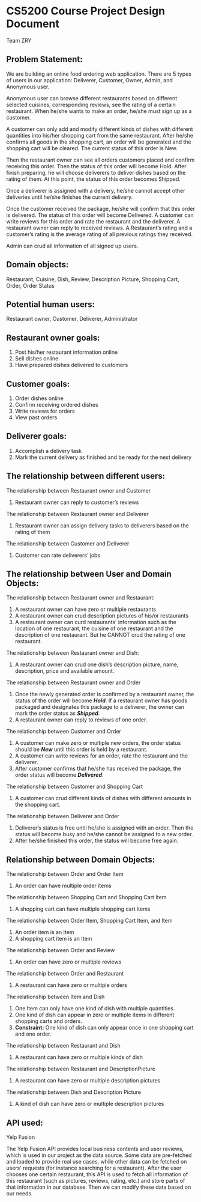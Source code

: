 # CS5200 Course Project Design Document

Team ZRY

## Problem Statement:

We are building an online food ordering web application. There are 5 types of users in our application: Deliverer, Customer, Owner, Admin, and Anonymous user.

Anonymous user can browse different restaurants based on different selected cuisines, corresponding reviews, see the rating of a certain restaurant. When he/she wants to make an order, he/she must sign up as a customer. 

A customer can only add and modify different kinds of dishes with different quantities into his/her shopping cart from the same restaurant. After he/she confirms all goods in the shopping cart, an order will be generated and the shopping cart will be cleared. The current status of this order is New.

Then the restaurant owner can see all orders customers placed and confirm receiving this order. Then the status of this order will become Hold. After finish preparing, he will choose deliverers to deliver dishes based on the rating of them. At this point, the status of this order becomes Shipped.

Once a deliverer is assigned with a delivery, he/she cannot accept other deliveries until he/she finishes the current delivery.

Once the customer received the package, he/she will confirm that this order is delivered. The status of this order will become Delivered. A customer can write reviews for this order and rate the restaurant and the deliverer. A restaurant owner can reply to received reviews. A Restaurant’s rating and a customer’s rating is the average rating of all previous ratings they received.

Admin can crud all information of all signed up users. 

## Domain objects:

Restaurant, Cuisine, Dish, Review, Description Picture, Shopping Cart, Order, Order Status

## Potential human users:

Restaurant owner, Customer, Deliverer, Administrator

## Restaurant owner goals:

1. Post his/her restaurant information online
2. Sell dishes online
3. Have prepared dishes delivered to customers

## Customer goals:

1. Order dishes online
2. Confirm receiving ordered dishes
3. Write reviews for orders
4. View past orders

## Deliverer goals:

1. Accomplish a delivery task
2. Mark the current delivery as finished and be ready for the next delivery

## The relationship between different users:

The relationship between Restaurant owner and Customer

1. Restaurant owner can reply to customer’s reviews

The relationship between Restaurant owner and Deliverer

1. Restaurant owner can assign delivery tasks to deliverers based on the rating of them

The relationship between Customer and Deliverer

1. Customer can rate deliverers’ jobs

## The relationship between User and Domain Objects:

The relationship between Restaurant owner and Restaurant:

1. A restaurant owner can have zero or multiple restaurants
2. A restaurant owner can crud description pictures of his/or restaurants
3. A restaurant owner can curd restaurants’ information such as the location of one restaurant, the cuisine of one restaurant and the description of one restaurant. But he CANNOT crud the rating of one restaurant.

The relationship between Restaurant owner and Dish:

1. A restaurant owner can crud one dish’s description picture, name, description, price and available amount.

The relationship between Restaurant owner and Order

1. Once the newly generated order is confirmed by a restaurant owner, the status of the order will become **_Hold_**. If a restaurant owner has goods packaged and designates this package to a deliverer, the owner can mark the order status as **_Shipped_**.  
2. A restaurant owner can reply to reviews of one order.


The relationship between Customer and Order

1. A customer can make zero or multiple new orders, the order status should be _**New**_ until this order is held by a restaurant. 
2. A customer can write reviews for an order, rate the restaurant and the deliverer.
3. After customer confirms that he/she has received the package, the order status will become **_Delivered_**.

 

The relationship between Customer and Shopping Cart

1. A customer can crud different kinds of dishes with different amounts in the shopping cart.

 

The relationship between Deliverer and Order

1. Deliverer’s status is free until he/she is assigned with an order. Then the status will become busy and he/she cannot be assigned to a new order. 
2. After he/she finished this order, the status will become free again. 

 

## Relationship between Domain Objects:

 

The relationship between Order and Order Item

1. An order can have multiple order items

 

The relationship between Shopping Cart and Shopping Cart Item

1. A shopping cart can have multiple shopping cart items

 

The relationship between Order Item, Shopping Cart Item, and Item

1. An order item is an Item
2. A shopping cart item is an Item

 

The relationship between Order and Review

1. An order can have zero or multiple reviews

The relationship between Order and Restaurant

1. A restaurant can have zero or multiple orders

 

The relationship between Item and Dish

1. One Item can only have one kind of dish with multiple quantities.
2. One kind of dish can appear in zero or multiple items in different shopping carts and orders.
3. **Constraint:** One kind of dish can only appear once in one shopping cart and one order.

 

The relationship between Restaurant and Dish

1. A restaurant can have zero or multiple kinds of dish

 

The relationship between Restaurant and DescriptionPicture

1. A restaurant can have zero or multiple description pictures

 

The relationship between Dish and Description Picture

1. A kind of dish can have zero or multiple description pictures 

 

## API used:

 

Yelp Fusion

The Yelp Fusion API provides local business contents and user reviews, which is used in our project as the data source. Some data are pre-fetched and loaded to provide real use cases, while other data can be fetched on users’ requests (for instance searching for a restaurant). After the user chooses one certain restaurant, this API is used to fetch all information of this restaurant (such as pictures, reviews, rating, etc.) and store parts of that information in our database. Then we can modify these data based on our needs. 

 

 

 
